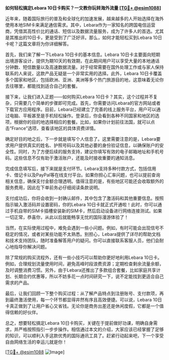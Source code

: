 **如何轻松搞定Lebara 10日卡购买？一文教你玩转海外流量 [[TG💪+ @esim1088](https://t.me/s/esim1088)]**

近年来，随着国际旅行的普及和全球化的加速发展，越来越多的人开始选择在海外使用本地SIM卡来满足通信需求。其中，Lebara作为一家知名的跨国电信运营商，凭借其高性价比的通话、短信以及数据流量服务，成为了许多人的首选。尤其是其推出的10日卡，更是受到了广泛好评。那么，如何才能轻松买到Lebara 10日卡呢？这篇文章将为你详细解答。

首先，我们来了解一下Lebara 10日卡的基本信息。Lebara 10日卡主要面向短期出境游客设计，提供为期10天的有效期，在此期间用户可以享受大量的本地通话分钟数、短信数量以及高速数据流量。对于经常需要在国外处理工作或与家人保持联系的人来说，这款产品无疑是一个非常实用的选择。此外，Lebara 10日卡覆盖多个国家和地区，包括欧洲、亚洲、美洲等多个热门旅游目的地，这意味着无论你去往哪里，都能找到适合自己的套餐。

接下来，让我们进入正题——如何购买Lebara 10日卡？其实，这个过程并不复杂，只需要几个简单的步骤即可完成。首先，你需要访问Lebara的官方网站或者下载官方应用程序。目前，Lebara已经建立了完善的线上服务平台，用户可以通过电脑、平板甚至是手机轻松操作。登录后，你会看到各种不同国家和地区的选项，根据你的目的地选择相应的套餐。比如，如果你计划前往法国，就可以点击“France”选项，查看该地区的具体资费详情。

确定好目的地之后，下一步就是填写个人信息了。这里需要注意的是，Lebara要求用户提供真实的姓名、护照号码以及其他必要的身份验证信息，以确保账户的安全性。同时，为了方便后续的服务支持，建议你填写有效的电子邮箱地址和手机号码。这些信息不仅有助于激活账户，还能及时接收重要的通知消息。

完成信息填写后，接下来就是支付环节。Lebara支持多种付款方式，包括信用卡、借记卡以及PayPal等在线支付平台。如果你担心汇率问题，也可以提前查询相关信息，确保支付金额合理透明。值得注意的是，有些地区可能还会收取额外的服务费用，因此在下单前务必仔细阅读条款说明。

支付成功后，你将会收到一封确认邮件，其中包含了激活码和其他重要信息。按照指示输入激活码并设置密码，你的Lebara 10日卡就正式开通啦！此时，你可以通过手机自带的SIM卡插槽安装新的SIM卡，然后启动设备进行网络连接测试。如果一切正常，恭喜你，从此以后就能畅享无忧的国际漫游体验了！

当然，在实际使用过程中，难免会遇到一些小问题。例如，有时可能会出现信号不稳定的情况，或者对某些功能不太熟悉。别担心，Lebara提供了详尽的帮助文档和技术支持团队，随时准备解答用户的疑问。你可以直接联系客服人员，他们会耐心地指导你解决问题。

除了常规的购买流程外，还有一些小技巧可以帮助你更好地利用Lebara 10日卡。例如，合理规划流量使用时间，避免高峰时段浪费资源；定期检查剩余流量余额，及时调整消费习惯。另外，由于Lebara还推出了多款组合套餐，比如家庭共享计划、长期合约优惠等，所以不妨多花一点时间研究一下，说不定能找到更适合自己需求的产品。

最后，让我们回顾一下整个购买过程：从了解产品特点到注册账号、支付款项，再到最终激活使用，每一个环节都显得井然有序且高效便捷。可以说，Lebara 10日卡真正做到了让用户省心又省钱。无论你是商务出差还是休闲度假，它都是一个值得信赖的好伙伴。

总之，想要轻松搞定Lebara 10日卡购买，关键在于提前做好功课，明确自身需求，并严格按照指引一步步操作。相信通过本文的介绍，大家应该已经掌握了足够的知识，可以顺利入手这款优秀的国际通讯工具了。赶紧行动起来吧，下一个享受自由网络生活的幸运儿就是你！

[[TG💪+ @esim1088](https://t.me/s/esim1088) ![Image](https://i.postimg.cc/4NQfJmqS/Snipaste-2025-05-13-00-14-12.png)]